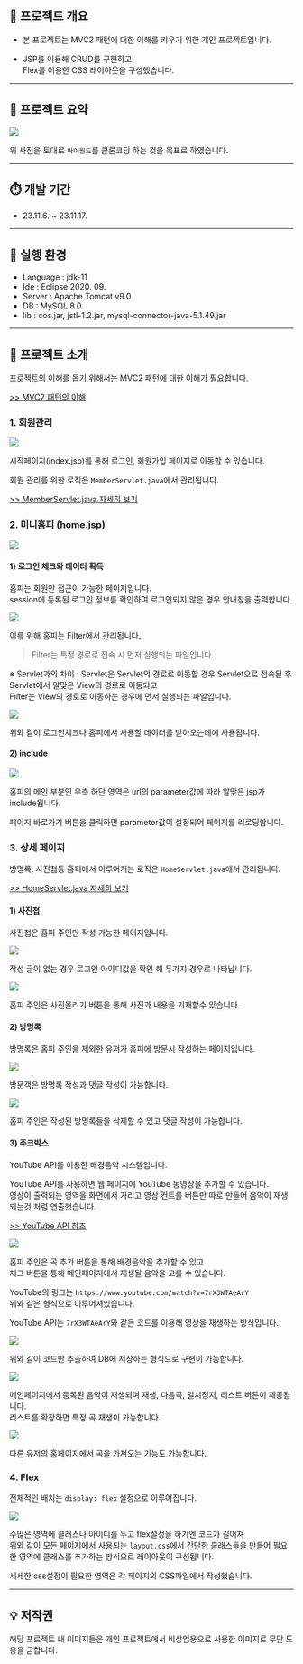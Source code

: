 ## 📗 프로젝트 개요

* 본 프로젝트는 MVC2 패턴에 대한 이해를 키우기 위한 개인 프로젝트입니다.

* JSP를 이용해 CRUD를 구현하고,<br/>
  Flex를 이용한 CSS 레이아웃을 구성했습니다.

---

## 📘 프로젝트 요약

![](https://velog.velcdn.com/images/ksj0314/post/85b43012-963e-4430-a37f-6f508f6d0b45/image.jpg)

위 사진을 토대로 `싸이월드`를 클론코딩 하는 것을 목표로 하였습니다.

---

## ⏱️ 개발 기간

* 23.11.6. ~ 23.11.17.

---

## 📕 실행 환경

* Language : jdk-11
* Ide : Eclipse 2020. 09.
* Server : Apache Tomcat v9.0
* DB : MySQL 8.0
* lib : cos.jar, jstl-1.2.jar, mysql-connector-java-5.1.49.jar

---

## 📙 프로젝트 소개

프로젝트의 이해를 돕기 위해서는 MVC2 패턴에 대한 이해가 필요합니다.

[>> MVC2 패턴의 이해](https://velog.io/@ksj0314/MVC2-%ED%8C%A8%ED%84%B4%EC%9D%98-%EC%9D%B4%ED%95%B4-JSP)

### 1. 회원관리

![](https://velog.velcdn.com/images/ksj0314/post/b8d12b68-8c16-4094-9bd5-5837f9878efc/image.png)

시작페이지(index.jsp)를 통해 로그인, 회원가입 페이지로 이동할 수 있습니다.

회원 관리를 위한 로직은 `MemberServlet.java`에서 관리됩니다.

[>> MemberServlet.java 자세히 보기](https://github.com/KSJ0314/Cyworld_for_JSP/blob/main/cyworld/src/controller/MemberServlet.java)

### 2. 미니홈피 (home.jsp)

![](https://velog.velcdn.com/images/ksj0314/post/7c9b40fb-19f3-47a9-bebe-c7e911e56b37/image.png)

#### 1) 로그인 체크와 데이터 획득

홈피는 회원만 접근이 가능한 페이지입니다.<br/>
session에 등록된 로그인 정보를 확인하여 로그인되지 않은 경우 안내창을 출력합니다.

![](https://velog.velcdn.com/images/ksj0314/post/325692f2-9c90-4b61-b493-5b71d8bd69f3/image.png)

이를 위해 홈피는 Filter에서 관리됩니다.

> Filter는 특정 경로로 접속 시 먼저 실행되는 파일입니다.

※ Servlet과의 차이
: Servlet은 Servlet의 경로로 이동할 경우 Servlet으로 접속된 후 Servlet에서 알맞은 View의 경로로 이동되고<br/>
Filter는 View의 경로로 이동하는 경우에 먼저 실행되는 파일입니다.

![](https://velog.velcdn.com/images/ksj0314/post/9bc6622b-a72b-4301-bda2-55755fdbad50/image.png)

위와 같이 로그인체크나 홈피에서 사용할 데이터를 받아오는데에 사용됩니다.

#### 2) include

![](https://velog.velcdn.com/images/ksj0314/post/5080dbef-d537-429b-9ded-4a1f7f523593/image.png)

홈피의 메인 부분인 우측 하단 영역은 url의 parameter값에 따라 알맞은 jsp가 include됩니다. 

페이지 바로가기 버튼을 클릭하면 parameter값이 설정되어 페이지를 리로딩합니다.

### 3. 상세 페이지

방명록, 사진첩등 홈피에서 이루어지는 로직은 `HomeServlet.java`에서 관리됩니다.

[>> HomeServlet.java 자세히 보기](https://github.com/KSJ0314/Cyworld_for_JSP/blob/main/cyworld/src/controller/HomeServlet.java)

#### 1) 사진첩

사진첩은 홈피 주인만 작성 가능한 페이지입니다.

![](https://velog.velcdn.com/images/ksj0314/post/50829e45-7a95-4ada-98b0-809e7df58766/image.png)


작성 글이 없는 경우 로그인 아이디값을 확인 해 두가지 경우로 나타납니다.

![](https://velog.velcdn.com/images/ksj0314/post/40f21483-b753-4605-a7cb-dcc624b62968/image.png)

홈피 주인은 사진올리기 버튼을 통해 사진과 내용을 기재할수 있습니다.

#### 2) 방명록

방명록은 홈피 주인을 제외한 유저가 홈피에 방문시 작성하는 페이지입니다.

![](https://velog.velcdn.com/images/ksj0314/post/c41f7110-945d-4b67-be5c-03b1d701b18a/image.png)

방문객은 방명록 작성과 댓글 작성이 가능합니다.

![](https://velog.velcdn.com/images/ksj0314/post/68e52ebb-9272-41d1-8d1b-a7931b3f367f/image.png)

홈피 주인은 작성된 방명록들을 삭제할 수 있고 댓글 작성이 가능합니다.

#### 3) 주크박스

YouTube API를 이용한 배경음악 시스템입니다.

YouTube API를 사용하면 웹 페이지에 YouTube 동영상을 추가할 수 있습니다.<br/>
영상이 출력되는 영역을 화면에서 가리고 영상 컨트롤 버튼만 따로 만들어 음악이 재생되는것 처럼 연출했습니다.

[>> YouTube API 참조](https://developers.google.com/youtube/iframe_api_reference?hl=ko)

![](https://velog.velcdn.com/images/ksj0314/post/bda67cac-bb26-446d-bd01-d77ea22ac113/image.png)


홈피 주인은 곡 추가 버튼을 통해 배경음악을 추가할 수 있고<br/>
체크 버튼을 통해 메인페이지에서 재생될 음악을 고를 수 있습니다.

YouTube의 링크는 `https://www.youtube.com/watch?v=7rX3WTAeArY`<br/>
위와 같은 형식으로 이루어져있습니다.

YouTube API는 `7rX3WTAeArY`와 같은 코드를 이용해 영상을 재생하는 방식입니다.

![](https://velog.velcdn.com/images/ksj0314/post/bccca884-d214-4ae5-92c6-da9bcf204293/image.png)

위와 같이 코드만 추출하여 DB에 저장하는 형식으로 구현이 가능합니다.

![](https://velog.velcdn.com/images/ksj0314/post/c1f14cff-3260-49e6-adc1-a0e8438118bc/image.png)

메인페이지에서 등록된 음악이 재생되며 재생, 다음곡, 일시정지, 리스트 버튼이 제공됩니다.<br/>
리스트를 확장하면 특정 곡 재생이 가능합니다.

![](https://velog.velcdn.com/images/ksj0314/post/d5867e0d-9454-4731-b16c-043ec30e5417/image.png)

다른 유저의 홈페이지에서 곡을 가져오는 기능도 가능합니다.

### 4. Flex

전체적인 배치는 `display: flex` 설정으로 이루어집니다.

![](https://velog.velcdn.com/images/ksj0314/post/07d59041-81ba-4644-a8de-5c367a82e6ae/image.png)

수많은 영역에 클래스나 아이디를 두고 flex설정을 하기엔 코드가 길어져<br/>
위와 같이 모든 페이지에서 사용되는 `layout.css`에서 간단한 클래스들을 만들어 필요한 영역에 클래스를 추가하는 방식으로 레이아웃이 구성됩니다.

세세한 css설정이 필요한 영역은 각 페이지의 CSS파일에서 작성했습니다.

---

## 💡 저작권

해당 프로젝트 내 이미지들은 개인 프로젝트에서 비상업용으로 사용한 이미지로 무단 도용을 금합니다.
